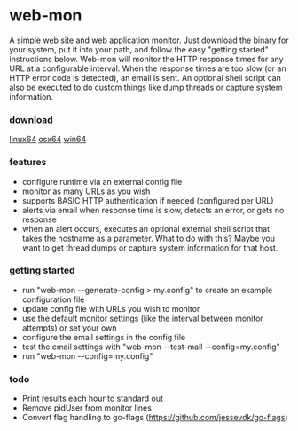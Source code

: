 # web-mon
A simple web site and web application monitor.  Just download the binary for your system, put it into your path, and follow the easy "getting started" instructions below.  Web-mon will monitor the HTTP response times for any URL at a configurable interval.  When the response times are too slow (or an HTTP error code is detected), an email is sent. An optional shell script can also be executed to do custom things like dump threads or capture system information.

### download
[linux64](https://github.com/joncrlsn/web-mon/raw/master/bin-linux64/web-mon "Linux 64-bit version")
[osx64](https://github.com/joncrlsn/web-mon/raw/master/bin-osx64/web-mon "OSX 64-bit version")
[win64](https://github.com/joncrlsn/web-mon/raw/master/bin-win64/web-mon.exe "Windows 64-bit version")

### features
* configure runtime via an external config file
* monitor as many URLs as you wish
* supports BASIC HTTP authentication if needed (configured per URL)
* alerts via email when response time is slow, detects an error, or gets no response
* when an alert occurs, executes an optional external shell script that takes the hostname as a parameter.  What to do with this?  Maybe you want to get thread dumps or capture system information for that host.

### getting started
* run "web-mon --generate-config > my.config" to create an example configuration file
* update config file with URLs you wish to monitor
* use the default monitor settings (like the interval between monitor attempts) or set your own
* configure the email settings in the config file
* test the email settings with "web-mon --test-mail --config=my.config"
* run "web-mon --config=my.config" 

### todo
* Print results each hour to standard out
* Remove pidUser from monitor lines
* Convert flag handling to go-flags (https://github.com/jessevdk/go-flags)

